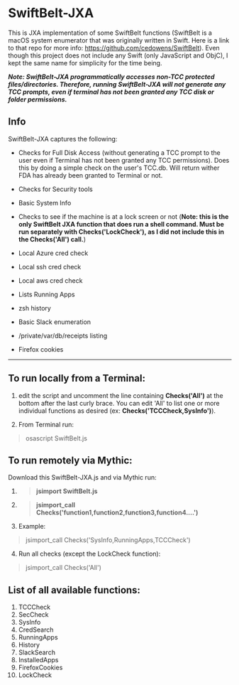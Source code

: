 # SwiftBelt-JXA
This is JXA implementation of some SwiftBelt functions (SwiftBelt is a macOS system enumerator that was originally written in Swift. Here is a link to that repo for more info: https://github.com/cedowens/SwiftBelt). Even though this project does not include any Swift (only JavaScript and ObjC), I kept the same name for simplicity for the time being. 

***Note: SwiftBelt-JXA programmatically accesses non-TCC protected files/directories. Therefore, running SwiftBelt-JXA will not generate any TCC prompts, even if terminal has not been granted any TCC disk or folder permissions.***

## Info

SwiftBelt-JXA captures the following:

- Checks for Full Disk Access (without generating a TCC prompt to the user even if Terminal has not been granted any TCC permissions). Does this by doing a simple check on the user's TCC.db. Will return wither FDA has already been granted to Terminal or not.

- Checks for Security tools

- Basic System Info

- Checks to see if the machine is at a lock screen or not (**Note: this is the only SwiftBelt JXA function that does run a shell command. Must be run separately with Checks('LockCheck'), as I did not include this in the Checks('All') call.**)

- Local Azure cred check

- Local ssh cred check

- Local aws cred check

- Lists Running Apps

- zsh history

- Basic Slack enumeration

- /private/var/db/receipts listing

- Firefox cookies

----------------


## To run locally from a Terminal:

1. edit the script and uncomment the line containing **Checks('All')** at the bottom after the last curly brace. You can edit 'All' to list one or more individual functions as desired (ex: **Checks('TCCCheck,SysInfo')**).

2. From Terminal run:  

> osascript SwiftBelt.js

## To run remotely via Mythic:

Download this SwiftBelt-JXA.js and via Mythic run:

1. > **jsimport SwiftBelt.js**
2. > **jsimport_call Checks('function1,function2,function3,function4....')**
3. Example: 

> jsimport_call Checks('SysInfo,RunningApps,TCCCheck')

4. Run all checks (except the LockCheck function): 

> jsimport_call Checks('All')

## List of all available functions:
1. TCCCheck
2. SecCheck
3. SysInfo
4. CredSearch
5. RunningApps
6. History
7. SlackSearch
8. InstalledApps
9. FirefoxCookies
10. LockCheck


